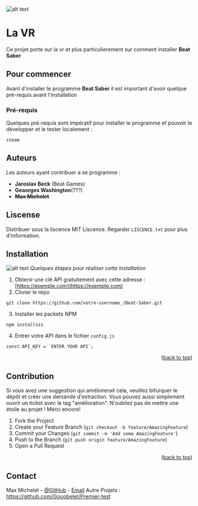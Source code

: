 ![alt text](https://www.01net.com/app/uploads/2022/06/realite-virtuelle.jpg)
# La VR
Ce projet porte sur la vr et plus particulierement sur comment installer **Beat Saber**
## Pour commencer
Avant d'installer le programme **Beat Saber** il est important d'avoir quelque pré-requis avant l'installation
### Pré-requis
Quelques pré-requis sont impératif pour installer le programme et pouvoir le développer et le tester localement :
```
steam
```
## Auteurs
Les auteurs ayant contribuer a se programme :
- **Jaroslav Beck** (Beat Games)
- **Geaorges Washington**(???)
- **~~Max Michelet~~**
## Liscense
Distribuer sous la liscence MIT Liscence. Regarder `LISCENCE.txt` pour plus d'information.
## Installation
![alt text](https://www.realite-virtuelle.com/wp-content/uploads/2016/05/studio-de-production-VR-Samsung-860x450.jpg)
*Quelques étapes pour réaliser cette installation*
1. Obtenir une clé API gratuitement avec cette adresse : [https://exemple.com](https://exemple.com)
2. Cloner le repo
```
git clone https://github.com/votre-username_/Beat-Saber.git
```
3. Installer les packets NPM
```
npm installsss
```
4. Entrer votre API dans le fichier `config.js`
```
const API_KEY = `ENTER YOUR API`;
```

<p align="right">(<a href="#readme-top">back to top</a>)</p>

## Contribution
Si vous avez une suggestion qui améliorerait cela, veuillez bifurquer le dépôt et créer une demande d'extraction. Vous pouvez aussi simplement ouvrir un ticket avec le tag "amélioration". N'oubliez pas de mettre une étoile au projet ! Merci encore!
1. Fork the Project
2. Create your Feature Branch (`git checkout -b feature/AmazingFeature`)
3. Commit your Changes (`git commit -m 'Add some AmazingFeature'`)
4. Push to the Branch (`git push origin feature/AmazingFeature`)
5. Open a Pull Request

<p align="right">(<a href="#readme-top">back to top</a>)</p>

## Contact
Max Michelet - [@GitHub](https://github.com/Gooobelet) - [Email](micheletmax07@gmail.com)
Autre Projets : https://github.com/Gooobelet/Premier-test
